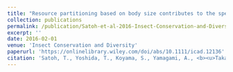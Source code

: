 ```yaml
---
title: "Resource partitioning based on body size contributes to the species diversity of wood‐boring beetles and arboreal nesting ants"
collection: publications
permalink: /publication/Satoh-et-al-2016-Insect-Conservation-and-Diversity
excerpt: ''
date: 2016-02-01
venue: 'Insect Conservation and Diversity'
paperurl: 'https://onlinelibrary.wiley.com/doi/abs/10.1111/icad.12136'
citation: 'Satoh, T., Yoshida, T., Koyama, S., Yamagami, A., <b><u>Takata, M.</u></b>, Doi, H., Kurachi, T., Hayashi, S., Hirobe, T., Hata, Y. (2016) <b><i>Insect Conservation and Diversity</i></b> 9: 4-12.'
---
```


<!-- 論文の要約・解説など入れたければここ打つ -->
